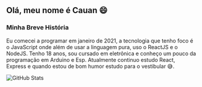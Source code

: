 ## Olá, meu nome é Cauan 😄

### Minha Breve História

  Eu comecei a programar em janeiro de 2021, a tecnologia que tenho foco é o JavaScript onde além de usar a linguagem pura, uso o ReactJS e o NodeJS. Tenho 18 anos, sou cursado em eletrônica e conheço um pouco da programação em Arduino e Esp. Atualmente continuo estudo React, Express e quando estou de bom humor estudo para o vestibular 😅.

![GitHub Stats](https://github-readme-stats.vercel.app/api?username=CauanFelipeTavares&show_icons=true&theme=github_dark)

